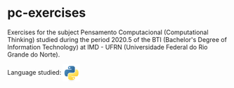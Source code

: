 # pc-exercises

Exercises for the subject Pensamento Computacional (Computational Thinking) studied during the period 2020.5 of the BTI (Bachelor's Degree of
Information Technology) at IMD - UFRN (Universidade Federal do Rio Grande do Norte).

Language studied: <img align="center" alt="Python" height="40" width="40" src="https://raw.githubusercontent.com/devicons/devicon/master/icons/python/python-original.svg">
